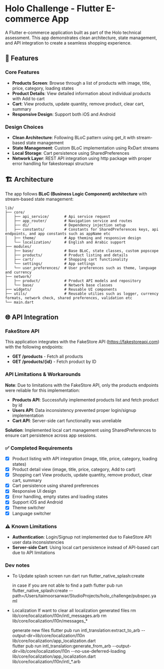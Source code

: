# Holo Challenge - Flutter E-commerce App

A Flutter e-commerce application built as part of the Holo technical assessment. This app demonstrates clean architecture, state management, and API integration to create a seamless shopping experience.

## 🚀 Features

### Core Features
- **Products Screen**: Browse through a list of products with image, title, price, category, loading states
- **Product Details**: View detailed information about individual products with Add to cart
- **Cart**: View products, update quantity, remove product, clear cart, summary
- **Responsive Design**: Support both iOS and Android

### Design Choices
- **Clean Architecture**: Following BLoC pattern using get_it with stream-based state management
- **State Management**: Custom BLoC implementation using RxDart streams
- **Local Storage**: Cart persistence using SharedPreferences
- **Network Layer**: REST API integration using http package with proper error handling for fakestoreapi structure

## 🏗️ Architecture

The app follows **BLoC (Business Logic Component) architecture** with stream-based state management:

```
lib/
├── core/
│   ├── api_service/       # Api service request
│   ├── app_router/        # Navigation service and routes
│   ├── di/                # Dependency injection setup
│   ├── constants/         # Constants for SharedPreferences keys, api endpoints, and app constants such as appName etc
│   ├── theme/             # App theming and responsive design
│   └── localization/      # English and Arabic support
├── modules/
│   ├── base/              # Base BLoC, state classes, custom popscope
│   ├── products/          # Product listing and details
│   ├── cart/              # Shopping cart functionality
│   └── settings/          # App settings
│   └── user_preferences/  # User preferences such as theme, language and currency
├── network/
│   ├── product/           # Product API models and repository
│   └── base/              # Network base classes
├── widgets/               # Reusable UI components
├── utils/                 # Reusable utilies such as logger, currency formats, network check, shared preferences, validation etc
└── main.dart
```

## 🌐 API Integration

### FakeStore API
This application integrates with the FakeStore API (https://fakestoreapi.com) with the following endpoints:

- **GET /products** - Fetch all products
- **GET /products/{id}** - Fetch product by ID

### API Limitations & Workarounds
**Note**: Due to limitations with the FakeStore API, only the products endpoints were reliable for this implementation:
- **Products API**: Successfully implemented products list and fetch product by id
- **Users API**: Data inconsistency prevented proper login/signup implementation
- **Cart API**: Server-side cart functionality was unreliable

**Solution**: Implemented local cart management using SharedPreferences to ensure cart persistence across app sessions.


### ✅ Completed Requirements
- [x] Product listing with API integration (image, title, price, category, loading states)
- [x] Product detail view (image, title, price, category, Add to cart)
- [x] Shopping cart View products, update quantity, remove product, clear cart, summary
- [x] Cart persistence using shared preferences
- [x] Responsive UI design
- [x] Error handling, empty states and loading states
- [x] Support iOS and Android
- [x] Theme switcher
- [x] Language switcher

### ⚠️ Known Limitations
- **Authentication**: Login/Signup not implemented due to FakeStore API user data inconsistencies
- **Server-side Cart**: Using local cart persistence instead of API-based cart due to API limitations

### Dev notes

- To Update splash screen run
  dart run flutter_native_splash:create

  in case if you are not able to find a path
  flutter pub run flutter_native_splash:create --path=/Users/taimoorsarwar/StudioProjects/holo_challenge/pubspec.yaml

- Localization
  If want to clear all localization generated files
  rm lib/core/localization/l10n/intl_messages.arb
  rm lib/core/localization/l10n/messages_*

  generate new files
  flutter pub run intl_translation:extract_to_arb --output-dir=lib/core/localization/l10n lib/core/localization/app_localization.dart                                
  flutter pub run intl_translation:generate_from_arb --output-dir=lib/core/localization/l10n --no-use-deferred-loading lib/core/localization/app_localization.dart lib/core/localization/l10n/intl_*.arb
